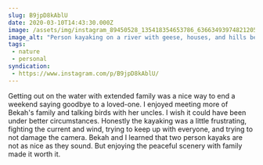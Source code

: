 ```yaml
---
slug: B9jpD8kAblU
date: 2020-03-10T14:43:30.000Z
image: /assets/img/instagram_89450528_135418354653786_6366349397482120512_n_17844092471027649.jpg
image_alt: "Person kayaking on a river with geese, houses, and hills behind."
tags:
 - nature
 - personal
syndication:
 - https://www.instagram.com/p/B9jpD8kAblU/
---
```


Getting out on the water with extended family was a nice way to end a weekend saying goodbye to a loved-one. I enjoyed meeting more of Bekah's family and talking birds with her uncles. I wish it could have been under better circumstances.
Honestly the kayaking was a little frustrating, fighting the current and wind, trying to keep up with everyone, and trying to not damage the camera. Bekah and I learned that two person kayaks are not as nice as they sound. But enjoying the peaceful scenery with family made it worth it.
